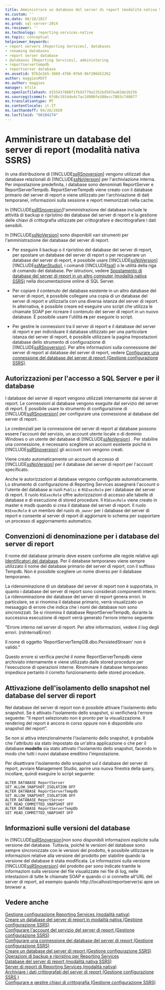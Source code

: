 ```yaml
---
title: Amministrare un database del server di report (modalità nativa SSRS) | Microsoft Docs
ms.custom: ''
ms.date: 08/10/2017
ms.prod: sql-server-2014
ms.reviewer: ''
ms.technology: reporting-services-native
ms.topic: conceptual
helpviewer_keywords:
- report servers [Reporting Services], databases
- renaming databases
- report server database
- databases [Reporting Services], administering
- reportservertempdb
- reportserver database
ms.assetid: 97b2e1b5-3869-4766-97b9-9bf206b52262
author: maggiesMSFT
ms.author: maggies
manager: kfile
ms.openlocfilehash: d155437880f1fb93779a2352bd507ea83de16256
ms.sourcegitcommit: 6fd8c1914de4c7ac24900fe388ecc7883c740077
ms.translationtype: MT
ms.contentlocale: it-IT
ms.lasthandoff: 04/26/2020
ms.locfileid: "66104274"
---
```

# <a name="administer-a-report-server-database-ssrs-native-mode"></a>Amministrare un database del server di report (modalità nativa SSRS)
  In una distribuzione di [!INCLUDE[ssRSnoversion](../../includes/ssrsnoversion-md.md)] vengono utilizzati due database relazionali di [!INCLUDE[ssNoVersion](../../includes/ssnoversion-md.md)] per l'archiviazione interna. Per impostazione predefinita, i database sono denominati ReportServer e ReportServerTempdb. ReportServerTempdb viene creato con il database primario del server di report e viene utilizzato per l'archiviazione di dati temporanei, informazioni sulla sessione e report memorizzati nella cache.  
  
 In [!INCLUDE[ssRSnoversion](../../includes/ssrsnoversion-md.md)]l'amministrazione del database include le attività di backup e ripristino dei database del server di report e la gestione delle chiavi di crittografia utilizzate per crittografare e decrittografare i dati sensibili.  
  
 In [!INCLUDE[ssNoVersion](../../includes/ssnoversion-md.md)] sono disponibili vari strumenti per l'amministrazione dei database del server di report.  
  
-   Per eseguire il backup o il ripristino del database del server di report, per spostare un database del server di report o per recuperare un database del server di report, è possibile usare [!INCLUDE[ssNoVersion](../../includes/ssnoversion-md.md)] [!INCLUDE[ssManStudio](../../includes/ssmanstudio-md.md)], i comandi [!INCLUDE[tsql](../../includes/tsql-md.md)] o le utilità della riga di comando del database. Per istruzioni, vedere [Spostamento di database del server di report in un altro computer &#40;modalità nativa SSRS&#41;](moving-the-report-server-databases-to-another-computer-ssrs-native-mode.md) nella documentazione online di SQL Server.  
  
-   Per copiare il contenuto del database esistente in un altro database del server di report, è possibile collegare una copia di un database del server di report e utilizzarla con una diversa istanza del server di report. In alternativa, è possibile creare ed eseguire uno script che utilizza le chiamate SOAP per ricreare il contenuto del server di report in un nuovo database. È possibile usare l'utilità **rs** per eseguire lo script.  
  
-   Per gestire le connessioni tra il server di report e il database del server di report e per individuare il database utilizzato per una particolare istanza del server di report, è possibile utilizzare la pagina Impostazioni database dello strumento di configurazione di [!INCLUDE[ssRSnoversion](../../includes/ssrsnoversion-md.md)]. Per altre informazioni sulla connessione del server di report al database del server di report, vedere [Configurare una connessione del database del server di report &#40;Gestione configurazione SSRS&#41;](../../sql-server/install/configure-a-report-server-database-connection-ssrs-configuration-manager.md).  
  
## <a name="sql-server-login-and-database-permissions"></a>Autorizzazioni per l'accesso a SQL Server e per il database  
 I database del server di report vengono utilizzati internamente dal server di report. Le connessioni al database vengono eseguite dal servizio del server di report. È possibile usare lo strumento di configurazione di [!INCLUDE[ssRSnoversion](../../includes/ssrsnoversion-md.md)] per configurare una connessione al database del server di report.  
  
 Le credenziali per la connessione del server di report al database possono essere l'account del servizio, un account utente locale o di dominio Windows o un utente del database di [!INCLUDE[ssNoVersion](../../includes/ssnoversion-md.md)] . Per stabilire una connessione, è necessario scegliere un account esistente poiché in [!INCLUDE[ssRSnoversion](../../includes/ssrsnoversion-md.md)] gli account non vengono creati.  
  
 Viene creato automaticamente un account di accesso di [!INCLUDE[ssNoVersion](../../includes/ssnoversion-md.md)] per il database del server di report per l'account specificato.  
  
 Anche le autorizzazioni al database vengono configurate automaticamente. Lo strumento di configurazione di Reporting Services assegnerà l'account o l'utente del database ai ruoli `Public` e `RSExecRole` per i database del server di report. Il ruolo `RSExecRole` offre autorizzazioni di accesso alle tabelle di database e di esecuzione di stored procedure. Il `RSExecRole` viene creato in master e msdb quando si crea il database del server di report. Il ruolo `RSExecRole` è un membro del ruolo `db_owner` per i database del server di report e consente al server di report di aggiornare lo schema per supportare un processo di aggiornamento automatico.  
  
## <a name="naming-conventions-for-the-report-server-databases"></a>Convenzioni di denominazione per i database del server di report  
 Il nome del database primario deve essere conforme alle regole relative agli [Identificatori del database](../../relational-databases/databases/database-identifiers.md). Per il database temporaneo viene sempre utilizzato il nome del database primario del server di report, con il suffisso Tempdb. Non è possibile scegliere un nome diverso per il database temporaneo.  
  
 La ridenominazione di un database del server di report non è supportata, in quanto i database del server di report sono considerati componenti interni. La ridenominazione dei database del server di report genera errori. In particolare, se si rinomina il database primario, verrà visualizzato un messaggio di errore che indica che i nomi dei database non sono sincronizzati. Se si rinomina il database ReportServerTempdb, durante la successiva esecuzione di report verrà generato l'errore interno seguente:  
  
 "Errore interno nel server di report. Per altre informazioni, vedere il log degli errori. (rsInternalError)  
  
 Il nome di oggetto 'ReportServerTempDB.dbo.PersistedStream' non è valido."  
  
 Questo errore si verifica perché il nome ReportServerTempdb viene archiviato internamente e viene utilizzato dalle stored procedure per l'esecuzione di operazioni interne. Rinominare il database temporaneo impedisce pertanto il corretto funzionamento delle stored procedure.  
  
## <a name="enabling-snapshot-isolation-on-the-report-server-database"></a>Attivazione dell'isolamento dello snapshot nel database del server di report  
 Nel database del server di report non è possibile attivare l'isolamento dello snapshot. Se è attivato l'isolamento dello snapshot, si verificherà l'errore seguente: "Il report selezionato non è pronto per la visualizzazione. Il rendering del report è ancora in corso oppure non è disponibile uno snapshot del report".  
  
 Se non si attiva intenzionalmente l'isolamento dello snapshot, è probabile che l'attributo sia stato impostato da un'altra applicazione o che per il database **modello** sia stato attivato l'isolamento dello snapshot, facendo in modo che tutti i nuovi database ereditino l'impostazione.  
  
 Per disattivare l'isolamento dello snapshot sul il database del server di report, avviare Management Studio, aprire una nuova finestra della query, incollare, quindi eseguire lo script seguente:  
  
```  
ALTER DATABASE ReportServer  
SET ALLOW_SNAPSHOT_ISOLATION OFF  
ALTER DATABASE ReportServerTempdb  
SET ALLOW_SNAPSHOT_ISOLATION OFF  
ALTER DATABASE ReportServer  
SET READ_COMMITTED_SNAPSHOT OFF  
ALTER DATABASE ReportServerTempDb  
SET READ_COMMITTED_SNAPSHOT OFF  
```  
  
## <a name="about-database-versions"></a>Informazioni sulle versioni del database  
 In [!INCLUDE[ssRSnoversion](../../includes/ssrsnoversion-md.md)]non sono disponibili informazioni esplicite sulla versione del database. Tuttavia, poiché le versioni del database sono sempre sincronizzate con le versioni del prodotto, è possibile utilizzare le informazioni relative alla versione del prodotto per stabilire quando la versione del database è stata modificata. Le informazioni sulla versione [!INCLUDE[ssRSnoversion](../../includes/ssrsnoversion-md.md)] del prodotto per sono indicate tramite le informazioni sulla versione del file visualizzate nei file di log, nelle intestazioni di tutte le chiamate SOAP e quando ci si connette all'URL del server di report, ad esempio quando http://localhost/reportserver)si apre un browser a.  
  
## <a name="see-also"></a>Vedere anche  
 [Gestione configurazione Reporting Services &#40;modalità nativa&#41;](../../sql-server/install/reporting-services-configuration-manager-native-mode.md)   
 [Creare un database del server di report in modalità nativa &#40;Gestione configurazione SSRS&#41;](../install-windows/ssrs-report-server-create-a-native-mode-report-server-database.md)   
 [Configurare l'account del servizio del server di report &#40;Gestione configurazione SSRS&#41;](../install-windows/configure-the-report-server-service-account-ssrs-configuration-manager.md)   
 [Configurare una connessione del database del server di report &#40;Gestione configurazione SSRS&#41;](../../sql-server/install/configure-a-report-server-database-connection-ssrs-configuration-manager.md)   
 [Creare un database del server di report &#40;Gestione configurazione SSRS&#41;](../../sql-server/install/create-a-report-server-database-ssrs-configuration-manager.md)   
 [Operazioni di backup e ripristino per Reporting Services](../install-windows/backup-and-restore-operations-for-reporting-services.md)   
 [Database del server di report &#40;modalità nativa SSRS&#41;](report-server-database-ssrs-native-mode.md)   
 [Server di report di Reporting Services &#40;modalità nativa&#41;](reporting-services-report-server-native-mode.md)   
 [Archiviare i dati crittografati del server di report &#40;Gestione configurazione SSRS &#41;](../install-windows/ssrs-encryption-keys-store-encrypted-report-server-data.md)   
 [Configurare e gestire chiavi di crittografia &#40;Gestione configurazione SSRS&#41;](../install-windows/ssrs-encryption-keys-manage-encryption-keys.md)  
  
  
